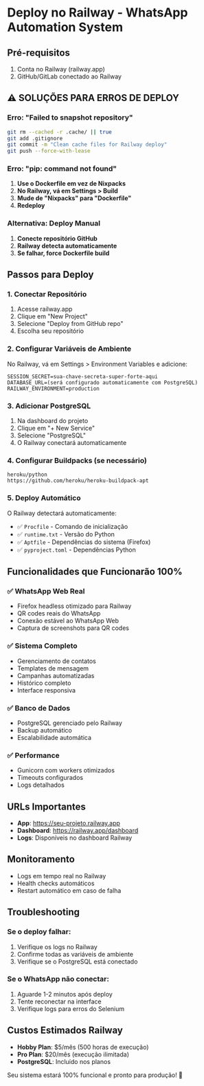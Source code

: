 # Deploy no Railway - WhatsApp Automation System

## Pré-requisitos
1. Conta no Railway (railway.app)
2. GitHub/GitLab conectado ao Railway

## ⚠️ SOLUÇÕES PARA ERROS DE DEPLOY

### Erro: "Failed to snapshot repository"
```bash
git rm --cached -r .cache/ || true
git add .gitignore
git commit -m "Clean cache files for Railway deploy"
git push --force-with-lease
```

### Erro: "pip: command not found"
1. **Use o Dockerfile em vez de Nixpacks**
2. **No Railway, vá em Settings > Build**
3. **Mude de "Nixpacks" para "Dockerfile"**
4. **Redeploy**

### Alternativa: Deploy Manual
1. **Conecte repositório GitHub**
2. **Railway detecta automaticamente**
3. **Se falhar, force Dockerfile build**

## Passos para Deploy

### 1. Conectar Repositório
1. Acesse railway.app
2. Clique em "New Project"
3. Selecione "Deploy from GitHub repo"
4. Escolha seu repositório

### 2. Configurar Variáveis de Ambiente
No Railway, vá em Settings > Environment Variables e adicione:

```
SESSION_SECRET=sua-chave-secreta-super-forte-aqui
DATABASE_URL=(será configurado automaticamente com PostgreSQL)
RAILWAY_ENVIRONMENT=production
```

### 3. Adicionar PostgreSQL
1. Na dashboard do projeto
2. Clique em "+ New Service"
3. Selecione "PostgreSQL"
4. O Railway conectará automaticamente

### 4. Configurar Buildpacks (se necessário)
```
heroku/python
https://github.com/heroku/heroku-buildpack-apt
```

### 5. Deploy Automático
O Railway detectará automaticamente:
- ✅ `Procfile` - Comando de inicialização
- ✅ `runtime.txt` - Versão do Python
- ✅ `Aptfile` - Dependências do sistema (Firefox)
- ✅ `pyproject.toml` - Dependências Python

## Funcionalidades que Funcionarão 100%

### ✅ WhatsApp Web Real
- Firefox headless otimizado para Railway
- QR codes reais do WhatsApp
- Conexão estável ao WhatsApp Web
- Captura de screenshots para QR codes

### ✅ Sistema Completo
- Gerenciamento de contatos
- Templates de mensagem
- Campanhas automatizadas
- Histórico completo
- Interface responsiva

### ✅ Banco de Dados
- PostgreSQL gerenciado pelo Railway
- Backup automático
- Escalabilidade automática

### ✅ Performance
- Gunicorn com workers otimizados
- Timeouts configurados
- Logs detalhados

## URLs Importantes
- **App**: https://seu-projeto.railway.app
- **Dashboard**: https://railway.app/dashboard
- **Logs**: Disponíveis no dashboard Railway

## Monitoramento
- Logs em tempo real no Railway
- Health checks automáticos
- Restart automático em caso de falha

## Troubleshooting

### Se o deploy falhar:
1. Verifique os logs no Railway
2. Confirme todas as variáveis de ambiente
3. Verifique se o PostgreSQL está conectado

### Se o WhatsApp não conectar:
1. Aguarde 1-2 minutos após deploy
2. Tente reconectar na interface
3. Verifique logs para erros do Selenium

## Custos Estimados Railway
- **Hobby Plan**: $5/mês (500 horas de execução)
- **Pro Plan**: $20/mês (execução ilimitada)
- **PostgreSQL**: Incluído nos planos

Seu sistema estará 100% funcional e pronto para produção! 🚀